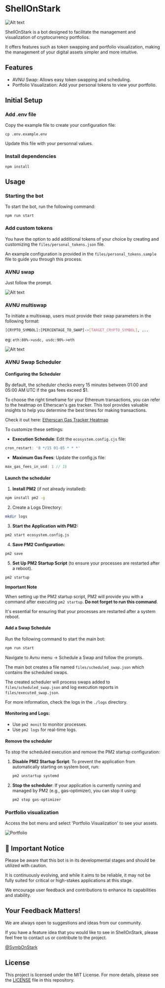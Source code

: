 # ShellOnStark

![Alt text](./images/image.png)

ShellOnStark is a bot designed to facilitate the management and visualization of cryptocurrency portfolios. 

It offers features such as token swapping and portfolio visualization, making the management of your digital assets simpler and more intuitive.

## Features

* AVNU Swap: Allows easy token swapping and scheduling.
* Portfolio Visualization: Add your personal tokens to view your portfolio.

## Initial Setup

### Add .env file

Copy the example file to create your configuration file:
```
cp .env.example.env
```
Update this file with your personnal values.

### Install dependencies

```
npm install
```

## Usage

### Starting the bot

To start the bot, run the following command:
```
npm run start
```

### Add custom tokens

You have the option to add additional tokens of your choice by creating and customizing the `files/personal_tokens.json` file. 

An example configuration is provided in the `files/personal_tokens.sample` file to guide you through this process.

### AVNU swap

Just follow the prompt.

![Alt text](images/avnu_swap.png)

### AVNU multiswap

To initiate a multiswap, users must provide their swap parameters in the following format:
```bash
[CRYPTO_SYMBOL]:[PERCENTAGE_TO_SWAP]->[TARGET_CRYPTO_SYMBOL], ...
```
eg:  `eth:80%->usdc, usdc:90%->eth`

![Alt text](images/avnu_multiswap.png)

### AVNU Swap Scheduler

#### Configuring the Scheduler

By default, the scheduler checks every 15 minutes between 01:00 and 05:00 AM UTC if the gas fees exceed $1.

To choose the right timeframe for your Ethereum transactions, you can refer to the heatmap on Etherscan's gas tracker. 
This tool provides valuable insights to help you determine the best times for making transactions. 

Check it out here: [Etherscan Gas Tracker Heatmap](https://etherscan.io/gastracker#heatmap_gasprice)

To customize these settings:

* **Execution Schedule**: Edit the `ecosystem.config.cjs` file:
```javascript
cron_restart: '0 */15 01-05 * * *'
```

* **Maximum Gas Fees**: Update the config.js file:
```javascript
max_gas_fees_in_usd: 1 // 1$
```

#### Launch the scheduler

1. **Install PM2** (if not already installed):

```bash
npm install pm2 -g
```
2. Create a Logs Directory:

```bash
mkdir logs
```

3. **Start the Application with PM2:**

```bash
pm2 start ecosystem.config.js
```
 4. **Save PM2 Configuration:**

```bash
pm2 save
```
5. **Set Up PM2 Startup Script** (to ensure your processes are restarted after a reboot).
```bash
pm2 startup
```
**Important Note**

When setting up the PM2 startup script, PM2 will provide you with a command after executing `pm2 startup`. **Do not forget to run this command**. 

It's essential for ensuring that your processes are restarted after a system reboot.

#### Add a Swap Schedule

Run the following command to start the main bot:

```bash
npm run start
```
Navigate to Avnu menu -> Schedule a Swap and follow the prompts.

The main bot creates a file named `files/scheduled_swap.json` which contains the scheduled swaps.

The created scheduler will process swaps added to `files/scheduled_swap.json` and log execution reports in `files/executed_swap.json`.

For more information, check the logs in the `./logs` directory.

#### Monitoring and Logs:

* Use `pm2 monit` to monitor processes.
* Use `pm2 logs` for real-time logs.

#### Remove the scheduler

To stop the scheduled execution and remove the PM2 startup configuration:

1. **Disable PM2 Startup Script**: 
   To prevent the application from automatically starting on system boot, run:
   ```bash
   pm2 unstartup systemd
   ```
2. **Stop the scheduler**: 
   If your application is currently running and managed by PM2 (e.g., gas-optimizer), you can stop it using:
   ```bash
   pm2 stop gas-optimizer
   ```

### Portfolio visualization

Access the bot menu and select 'Portfolio Visualization' to see your assets.

![Portfolio](images/portfolio.png)


## 🚧 Important Notice

Please be aware that this bot is in its developmental stages and should be utilized with caution. 

It is continuously evolving, and while it aims to be reliable, it may not be fully suited for critical or high-stakes applications at this stage. 

We encourage user feedback and contributions to enhance its capabilities and stability.

## Your Feedback Matters!

We are always open to suggestions and ideas from our community. 

If you have a feature idea that you would like to see in ShellOnStark, please feel free to contact us or contribute to the project.

[@SymbOnStark](https://twitter.com/SymbOnStark)

## License

This project is licensed under the MIT License. For more details, please see the [LICENSE](./LICENSE) file in this repository.